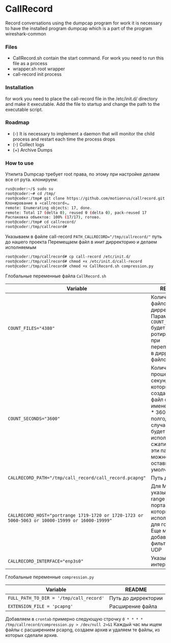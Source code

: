 # CallRecord

Record conversations using the dumpcap program
for work it is necessary to have the installed program dumpcap which is a part of the program wireshark-common

### Files

 - CallRecord.sh contain the start command. For work you need to run this file as a process
 - wrapper.sh root wrapper
 - call-record init process


### Installation

for work you need to place the call-record file in the /etc/init.d/ directory and make it executable. Add the file to startup and change the path to the executable script.

### Roadmap

 - (-) It is necessary to implement a daemon that will monitor the child process and restart each time the process drops
 - (-) Collect logs
 - (+) Archive Dumps

### How to use

Утилита Dumpcap требует root права, по этому при настройке делаем все от рута. 
клонируем:
```bash
rus@coder:~/$ sudo su
root@coder:~# cd /tmp/
root@coder:/tmp# git clone https://github.com/motionrus/callrecord.git
Клонирование в «callrecord»…
remote: Enumerating objects: 17, done.
remote: Total 17 (delta 0), reused 0 (delta 0), pack-reused 17
Распаковка объектов: 100% (17/17), готово.
root@coder:/tmp# cd callrecord/
root@coder:/tmp/callrecord#
```

Указываем в файле call-record `PATH_CALLRECORD="/tmp/callrecord/"` путь до нашего проекта
Перемещаем файл в инит дирректорию и делаем исполняемым
```bash
root@coder:/tmp/callrecord# cp call-record /etc/init.d/
root@coder:/tmp/callrecord# chmod +x /etc/init.d/call-record 
root@coder:/tmp/callrecord# chmod +x CallRecord.sh compression.py
```

Глобальные переменные файла `CallRecord.sh`

| Variable | README |
| ------ | ------ |
| `COUNT_FILES="4380"` | Количество файлов в дирректории. Параметр `COUNT_FILES` будет ротироваться при переполнении в дирректории файлов |
| `COUNT_SECONDS="3600"` | Количество прошедших секунд после которых будет создан новый файл с новым именем. 4380 * 3600 = полгода. В случае если будет использоваться сжатие данных, эти параметры можно оставить по умолчанию. |
| `CALLRECORD_PATH="/tmp/call_record/call_record.pcapng"` | Путь до файла |
| `CALLRECORD_HOST="portrange 1719-1720 or 1720-1723 or 5060-5063 or 10000-15999 or 16000-19999"` | Для МЕРЫ указываем range по портам, которые будут использоваться для голоса. Еще можно добавить в фильтр только UDP |
| `CALLRECORD_INTERFACE="enp3s0"` | Указываем интерфейс |

Глобальные переменные `compression.py`

| Variable | README |
| ------ | ------ |
| `FULL_PATH_TO_DIR = '/tmp/call_record'` | Путь до дирректории |
| `EXTENSION_FILE = 'pcapng'` | Расширение файла |

Добавляем в `crontab` примерно следующую строчку `0 * * * * /tmp/callrecord/compression.py > /dev/null 2>&1`
Каждый час мы ищем файлы с расширением pcapng, создаем архив и удаляем те файлы, из которых сделали архив.
